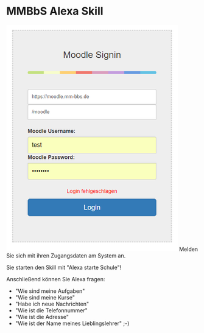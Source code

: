 # MMBbS Alexa Skill
<img src="login.PNG">
Melden Sie sich mit ihren Zugangsdaten am System an.

Sie starten den Skill mit "Alexa starte Schule"!

Anschließend können Sie Alexa fragen:
- "Wie sind meine Aufgaben"
- "Wie sind meine Kurse"
- "Habe ich neue Nachrichten"
- "Wie ist die Telefonnummer"
- "Wie ist die Adresse"
- "Wie ist der Name meines Lieblingslehrer" ;-)

